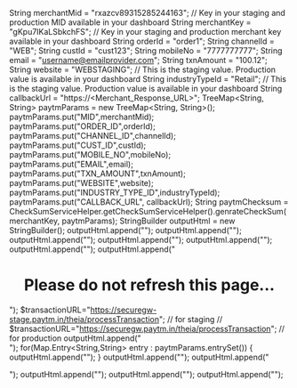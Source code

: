 String merchantMid = "rxazcv89315285244163";
// Key in your staging and production MID available in your dashboard
String merchantKey = "gKpu7IKaLSbkchFS";
// Key in your staging and production merchant key available in your dashboard
String orderId = "order1";
String channelId = "WEB";
String custId = "cust123";
String mobileNo = "7777777777";
String email = "username@emailprovider.com";
String txnAmount = "100.12";
String website = "WEBSTAGING";
// This is the staging value. Production value is available in your dashboard
String industryTypeId = "Retail";
// This is the staging value. Production value is available in your dashboard
String callbackUrl = "https://<Merchant_Response_URL>";
TreeMap<String, String> paytmParams = new TreeMap<String, String>();
paytmParams.put("MID",merchantMid);
paytmParams.put("ORDER_ID",orderId);
paytmParams.put("CHANNEL_ID",channelId);
paytmParams.put("CUST_ID",custId);
paytmParams.put("MOBILE_NO",mobileNo);
paytmParams.put("EMAIL",email);
paytmParams.put("TXN_AMOUNT",txnAmount);
paytmParams.put("WEBSITE",website);
paytmParams.put("INDUSTRY_TYPE_ID",industryTypeId);
paytmParams.put("CALLBACK_URL", callbackUrl);
String paytmChecksum = CheckSumServiceHelper.getCheckSumServiceHelper().genrateCheckSum(merchantKey, paytmParams);
StringBuilder outputHtml = new StringBuilder();
outputHtml.append("<!DOCTYPE html PUBLIC '-//W3C//DTD HTML 4.01 Transitional//EN' 'http://www.w3.org/TR/html4/loose.dtd'>");
outputHtml.append("<html>");
outputHtml.append("<head>");
outputHtml.append("<title>Merchant Checkout Page</title>");
outputHtml.append("</head>");
outputHtml.append("<body>");
outputHtml.append("<center><h1>Please do not refresh this page...</h1></center>");
$transactionURL="https://securegw-stage.paytm.in/theia/processTransaction";  	// for staging
// $transactionURL="https://securegw.paytm.in/theia/processTransaction";  // for production
outputHtml.append("<form method='post' action='"+transactionURL+"' name='f1'>");
for(Map.Entry<String,String> entry : paytmParams.entrySet()) {
    outputHtml.append("<input type='hidden' name='"+entry.getKey()+"' value='"+entry.getValue()+"'>");
}
outputHtml.append("<input type='hidden' name='CHECKSUMHASH' value='"+paytmChecksum+"'>");
outputHtml.append("</form>");
outputHtml.append("<script type='text/javascript'>");
outputHtml.append("document.f1.submit();");
outputHtml.append("</script>");
outputHtml.append("</body>");
outputHtml.append("</html>");
